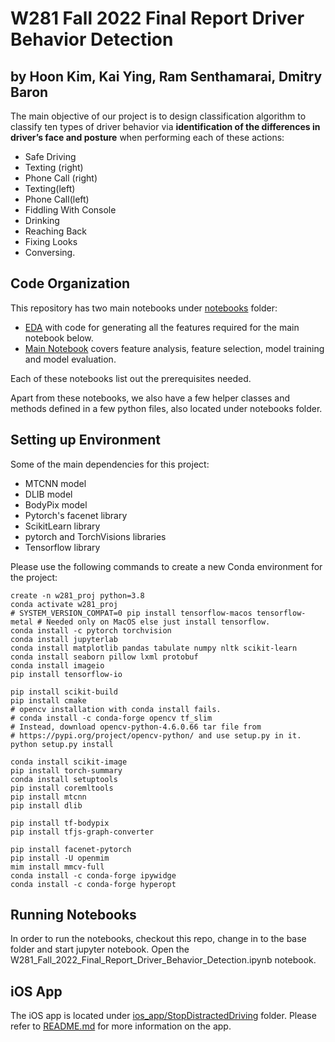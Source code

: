 # **W281 Fall 2022 Final Report Driver Behavior Detection**
## by Hoon Kim, Kai Ying, Ram Senthamarai, Dmitry Baron
The main objective of our project is to design classification algorithm to classify ten types of driver behavior via **identification of the differences in driver’s face and posture** when performing each of these actions:
* Safe Driving
* Texting (right)
* Phone Call (right)
* Texting(left)
* Phone Call(left)
* Fiddling With Console
* Drinking
* Reaching Back
* Fixing Looks
* Conversing.

## Code Organization
This repository has two main notebooks under [notebooks](./notebooks) folder:
* [EDA](./notebooks/Run_eda.ipynb) with code for generating all the features required for the main notebook below.
* [Main Notebook](./notebooks/W281_Fall_2022_Final_Report_Driver_Behavior_Detection.ipynb) covers feature analysis, feature selection, model training and model evaluation.

Each of these notebooks list out the prerequisites needed.

Apart from these notebooks, we also have a few helper classes and methods defined in a few python files, also located under notebooks folder.

## Setting up Environment
Some of the main dependencies for this project:
* MTCNN model
* DLIB model
* BodyPix model
* Pytorch's facenet library
* ScikitLearn library
* pytorch and TorchVisions libraries
* Tensorflow library

Please use the following commands to create a new Conda environment for the project:
```
create -n w281_proj python=3.8
conda activate w281_proj
# SYSTEM_VERSION_COMPAT=0 pip install tensorflow-macos tensorflow-metal # Needed only on MacOS else just install tensorflow.
conda install -c pytorch torchvision
conda install jupyterlab
conda install matplotlib pandas tabulate numpy nltk scikit-learn
conda install seaborn pillow lxml protobuf
conda install imageio
pip install tensorflow-io

pip install scikit-build
pip install cmake
# opencv installation with conda install fails.
# conda install -c conda-forge opencv tf_slim
# Instead, download opencv-python-4.6.0.66 tar file from 
# https://pypi.org/project/opencv-python/ and use setup.py in it.
python setup.py install 

conda install scikit-image
pip install torch-summary
conda install setuptools
pip install coremltools
pip install mtcnn
pip install dlib

pip install tf-bodypix
pip install tfjs-graph-converter

pip install facenet-pytorch
pip install -U openmim
mim install mmcv-full
conda install -c conda-forge ipywidge
conda install -c conda-forge hyperopt
```

## Running Notebooks
In order to run the notebooks, checkout this repo, change in to the base folder and start jupyter notebook. Open the W281_Fall_2022_Final_Report_Driver_Behavior_Detection.ipynb notebook.

## iOS App
The iOS app is located under [ios_app/StopDistractedDriving](ios_app/StopDistractedDriving) folder. Please refer to [README.md](ios_app/StopDistractedDriving/README.md) for more information on the app.
